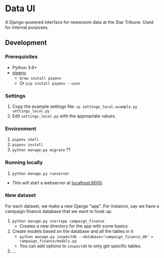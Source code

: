# Data UI

A Django-powered interface for newsroom data at the Star Tribune.  Used for internal purposes.

## Development

### Prerequisites

* Python 3.6+
* [pipenv](https://docs.pipenv.org/)
    * `brew install pipenv`
    * Or `pip install pipenv --user`

### Settings

1. Copy the example settings file: `cp settings_local.example.py settings_local.py`
1. Edit `settings_local.py` with the appropriate values.

### Environment

1.  `pipenv shell`
1.  `pipenv install`
1.  `python manage.py migrate` ??

### Running locally

1.  `python manage.py runserver`
  * This will start a webserver at [localhost:8000](http://127.0.0.1:8000/).

### New dataset

For each dataset, we make a new Django "app".  For instance, say we have a campaign finance database that we want to hook up.

1.  `python manage.py startapp campaign_finance`
    * Creates a new directory for the app with some basics
1.  Create models based on the database and all the tables in it
    * `python manage.py inspectdb --database="campaign_finance_db" > campaign_finance/models.py`
    * You can add options to `inspectdb` to only get specific tables.
1. ...
